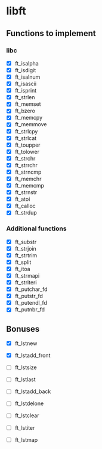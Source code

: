 # libft

## Functions to implement

### libc

- [x] ft\_isalpha
- [x] ft\_isdigit
- [x] ft\_isalnum
- [x] ft\_isascii
- [x] ft\_isprint
- [x] ft\_strlen
- [x] ft\_memset
- [x] ft\_bzero
- [x] ft\_memcpy
- [x] ft\_memmove
- [x] ft\_strlcpy
- [x] ft\_strlcat
- [x] ft\_toupper
- [x] ft\_tolower
- [x] ft\_strchr
- [x] ft\_strrchr
- [x] ft\_strncmp
- [x] ft\_memchr
- [x] ft\_memcmp
- [x] ft\_strnstr
- [x] ft\_atoi
- [x] ft\_calloc
- [x] ft\_strdup

### Additional functions

- [x] ft\_substr
- [x] ft\_strjoin
- [x] ft\_strtrim
- [x] ft\_split
- [x] ft\_itoa
- [x] ft\_strmapi
- [x] ft\_striteri
- [x] ft\_putchar\_fd
- [x] ft\_putstr\_fd
- [x] ft\_putendl\_fd
- [x] ft\_putnbr\_fd

## Bonuses

- [x] ft\_lstnew
- [x] ft\_lstadd\_front
- [ ] ft\_lstsize
- [ ] ft\_lstlast
- [ ] ft\_lstadd\_back
- [ ] ft\_lstdelone
- [ ] ft\_lstclear
- [ ] ft\_lstiter
- [ ] ft\_lstmap

